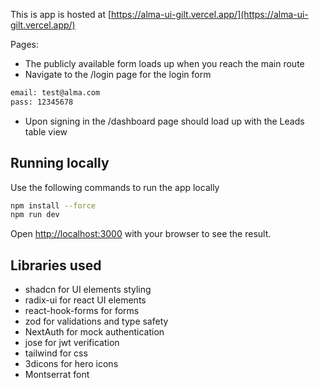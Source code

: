 This is app is hosted at [https://alma-ui-gilt.vercel.app/](https://alma-ui-gilt.vercel.app/)

Pages:
- The publicly available form loads up when you reach the main route
- Navigate to the /login page for the login form 
```bash
email: test@alma.com 
pass: 12345678
```
- Upon signing in the /dashboard page should load up with the Leads table view


## Running locally

Use the following commands to run the app locally

```bash
npm install --force
npm run dev
```

Open [http://localhost:3000](http://localhost:3000) with your browser to see the result.

## Libraries used
- shadcn for UI elements styling
- radix-ui for react UI elements
- react-hook-forms for forms
- zod for validations and type safety
- NextAuth for mock authentication
- jose for jwt verification
- tailwind for css
- 3dicons for hero icons
- Montserrat font
